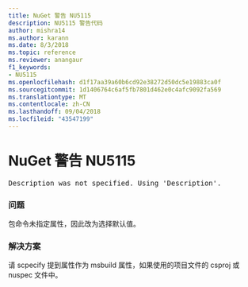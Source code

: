 ```yaml
---
title: NuGet 警告 NU5115
description: NU5115 警告代码
author: mishra14
ms.author: karann
ms.date: 8/3/2018
ms.topic: reference
ms.reviewer: anangaur
f1_keywords:
- NU5115
ms.openlocfilehash: d1f17aa39a60b6cd92e38272d50dc5e19883ca0f
ms.sourcegitcommit: 1d1406764c6af5fb7801d462e0c4afc9092fa569
ms.translationtype: MT
ms.contentlocale: zh-CN
ms.lasthandoff: 09/04/2018
ms.locfileid: "43547199"
---
```

# <a name="nuget-warning-nu5115"></a>NuGet 警告 NU5115
<pre>Description was not specified. Using 'Description'.</pre>

### <a name="issue"></a>问题

包命令未指定属性，因此改为选择默认值。


### <a name="solution"></a>解决方案

请 scpecify 提到属性作为 msbuild 属性，如果使用的项目文件的 csproj 或 nuspec 文件中。

